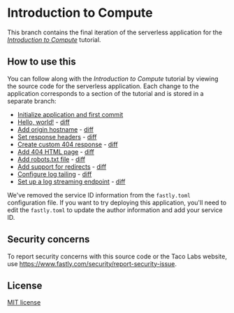 # Introduction to Compute

This branch contains the final iteration of the serverless application for the [*Introduction to Compute*](https://www.fastly.com/documentation/solutions/tutorials/introduction-to-compute/) tutorial.

## How to use this

You can follow along with the *Introduction to Compute* tutorial by viewing the source code for the serverless application. Each change to the application corresponds to a section of the tutorial and is stored in a separate branch:

- [Initialize application and first commit](https://github.com/fastly/tacolabs/tree/fastly-compute-v1)
- [Hello, world!](https://github.com/fastly/tacolabs/tree/fastly-compute-v2) - [diff](https://github.com/fastly/tacolabs/commit/b05dc1e62e774eb96e7a6e3a799d6832021f2fbe)
- [Add origin hostname](https://github.com/fastly/tacolabs/tree/fastly-compute-v3) - [diff](https://github.com/fastly/tacolabs/commit/ff292697076434934e1653a0623190108b6ad7ef)
- [Set response headers](https://github.com/fastly/tacolabs/tree/fastly-compute-v4) - [diff](https://github.com/fastly/tacolabs/commit/3390165e0c7c19dfbe0268894de1c371f7ce3420)
- [Create custom 404 response](https://github.com/fastly/tacolabs/tree/fastly-compute-v5) - [diff](https://github.com/fastly/tacolabs/commit/c2bf5122efd2644872bd31ea1630a6129e0824d6)
- [Add 404 HTML page](https://github.com/fastly/tacolabs/tree/fastly-compute-v6) - [diff](https://github.com/fastly/tacolabs/commit/5004f97cee77c7e08063168de4244d719c1f6c4a)
- [Add robots.txt file](https://github.com/fastly/tacolabs/tree/fastly-compute-v7) - [diff](https://github.com/fastly/tacolabs/commit/82f83f7d638adcd4a6fa2700fa7608b78e27d7bb)
- [Add support for redirects](https://github.com/fastly/tacolabs/tree/fastly-compute-v8) - [diff](https://github.com/fastly/tacolabs/commit/b2c4dad5cc0c67596f4c7d2491633795015f8495)
- [Configure log tailing](https://github.com/fastly/tacolabs/tree/fastly-compute-v9) - [diff](https://github.com/fastly/tacolabs/commit/1d7659b8a84ca57d47b12fcef0a71cf13393172c)
- [Set up a log streaming endpoint](https://github.com/fastly/tacolabs/tree/fastly-compute-v10) - [diff](https://github.com/fastly/tacolabs/commit/05ba696e79abb2724a7e40672f3a33b96499c94f)

We've removed the service ID information from the `fastly.toml` configuration file. If you want to try deploying this application, you'll need to edit the `fastly.toml` to update the author information and add your service ID.

## Security concerns

To report security concerns with this source code or the Taco Labs website, use https://www.fastly.com/security/report-security-issue.

## License

[MIT license](/LICENSE)
